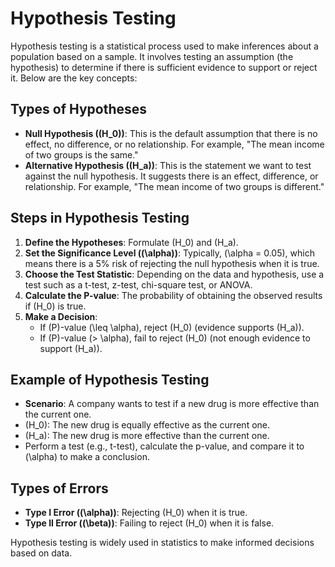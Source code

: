 

# Hypothesis Testing

Hypothesis testing is a statistical process used to make inferences about a population based on a sample. It involves testing an assumption (the hypothesis) to determine if there is sufficient evidence to support or reject it. Below are the key concepts:

## Types of Hypotheses

- **Null Hypothesis (\(H_0\))**: This is the default assumption that there is no effect, no difference, or no relationship. For example, "The mean income of two groups is the same."
- **Alternative Hypothesis (\(H_a\))**: This is the statement we want to test against the null hypothesis. It suggests there is an effect, difference, or relationship. For example, "The mean income of two groups is different."

## Steps in Hypothesis Testing

1. **Define the Hypotheses**: Formulate \(H_0\) and \(H_a\).
2. **Set the Significance Level (\(\alpha\))**: Typically, \(\alpha = 0.05\), which means there is a 5% risk of rejecting the null hypothesis when it is true.
3. **Choose the Test Statistic**: Depending on the data and hypothesis, use a test such as a t-test, z-test, chi-square test, or ANOVA.
4. **Calculate the P-value**: The probability of obtaining the observed results if \(H_0\) is true.
5. **Make a Decision**:
   - If \(P\)-value \(\leq \alpha\), reject \(H_0\) (evidence supports \(H_a\)).
   - If \(P\)-value \(> \alpha\), fail to reject \(H_0\) (not enough evidence to support \(H_a\)).

## Example of Hypothesis Testing

- **Scenario**: A company wants to test if a new drug is more effective than the current one.
- \(H_0\): The new drug is equally effective as the current one.
- \(H_a\): The new drug is more effective than the current one.
- Perform a test (e.g., t-test), calculate the p-value, and compare it to \(\alpha\) to make a conclusion.

## Types of Errors

- **Type I Error (\(\alpha\))**: Rejecting \(H_0\) when it is true.
- **Type II Error (\(\beta\))**: Failing to reject \(H_0\) when it is false.

Hypothesis testing is widely used in statistics to make informed decisions based on data.
